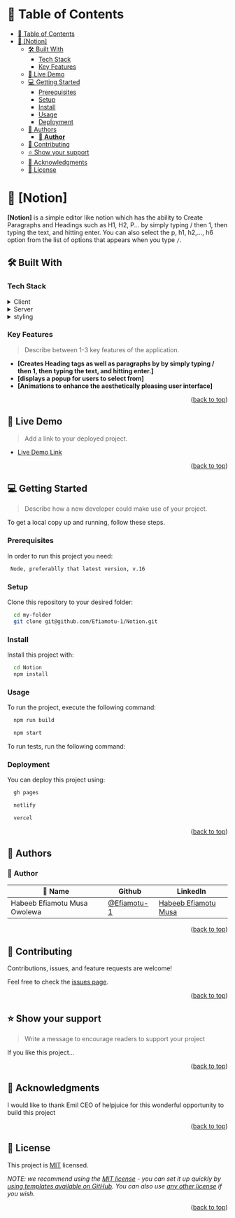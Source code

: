 <a name="readme-top"></a>


<!-- TABLE OF CONTENTS -->

# 📗 Table of Contents

- [📗 Table of Contents](#-table-of-contents)
- [📖 \[Notion\] ](#-notion-)
  - [🛠 Built With ](#-built-with-)
    - [Tech Stack ](#tech-stack-)
    - [Key Features ](#key-features-)
  - [🚀 Live Demo ](#-live-demo-)
  - [💻 Getting Started ](#-getting-started-)
    - [Prerequisites](#prerequisites)
    - [Setup](#setup)
    - [Install](#install)
    - [Usage](#usage)
    - [Deployment](#deployment)
  - [👥 Authors ](#-authors-)
    - [👤 **Author**](#-author)
  - [🤝 Contributing ](#-contributing-)
  - [⭐️ Show your support ](#️-show-your-support-)
  - [🙏 Acknowledgments ](#-acknowledgments-)
  - [📝 License ](#-license-)

<!-- PROJECT DESCRIPTION -->

# 📖 [Notion] <a name="about-project"></a>

**[Notion]** is a simple editor like notion which has the ability to Create Paragraphs and Headings such as H1, H2, P...  by simply typing / then 1, then typing the text, and hitting enter. You can also select the p, h1, h2,..., h6 option from the list of options that appears when you type `/`. 

## 🛠 Built With <a name="built-with"></a>
### Tech Stack <a name="tech-stack"></a>



<details>
  <summary>Client</summary>
  <ul>
    <li><a href="https://reactjs.org/">Javascript</a></li>
  </ul>
</details>

<details>
  <summary>Server</summary>
  <ul>
    <li><a href="https://expressjs.com/">Webpack</a></li>
  </ul>
</details>

<details>
<summary>styling</summary>
  <ul>
    <li><a href="https://sass-lang.com/">Sass</a></li>
  </ul>
</details>

<!-- Features -->

### Key Features <a name="key-features"></a>

> Describe between 1-3 key features of the application.

- **[Creates Heading tags as well as paragraphs by by simply typing / then 1, then typing the text, and hitting enter.]**
- **[displays a popup for users to select from]**
- **[Animations to enhance the aesthetically pleasing user interface]**

<p align="right">(<a href="#readme-top">back to top</a>)</p>

<!-- LIVE DEMO -->

## 🚀 Live Demo <a name="live-demo"></a>

> Add a link to your deployed project.

- [Live Demo Link](https://efiamotu-1.github.io/Notion/dist/)

<p align="right">(<a href="#readme-top">back to top</a>)</p>

<!-- GETTING STARTED -->

## 💻 Getting Started <a name="getting-started"></a>

> Describe how a new developer could make use of your project.

To get a local copy up and running, follow these steps.

### Prerequisites

In order to run this project you need:

```sh
 Node, preferablly that latest version, v.16 
```


### Setup

Clone this repository to your desired folder:


```sh
  cd my-folder
  git clone git@github.com/Efiamotu-1/Notion.git
```


### Install

Install this project with:



```sh
  cd Notion
  npm install
```


### Usage

To run the project, execute the following command:


```sh
  npm run build

  npm start
```



To run tests, run the following command:

<!--
Example command:

```sh
  bin/rails test test/models/article_test.rb
```
--->

### Deployment

You can deploy this project using:



```sh
  gh pages

  netlify

  vercel
```


<p align="right">(<a href="#readme-top">back to top</a>)</p>

<!-- AUTHORS -->

## 👥 Authors <a name="authors"></a>


### 👤 **Author**

| 👤 Name | Github | LinkedIn |
|------|--------|----------|
|Habeeb Efiamotu Musa Owolewa|[@Efiamotu-1](https://github.com/Efiamotu-1)|[Habeeb Efiamotu Musa](https://www.linkedin.com/in/musa-habeeb/)|

<p align="right">(<a href="#readme-top">back to top</a>)</p>

## 🤝 Contributing <a name="contributing"></a>

Contributions, issues, and feature requests are welcome!

Feel free to check the [issues page](../../issues/).

<p align="right">(<a href="#readme-top">back to top</a>)</p>

<!-- SUPPORT -->

## ⭐️ Show your support <a name="support"></a>

> Write a message to encourage readers to support your project

If you like this project...

<p align="right">(<a href="#readme-top">back to top</a>)</p>

<!-- ACKNOWLEDGEMENTS -->

## 🙏 Acknowledgments <a name="acknowledgements"></a>

I would like to thank Emil CEO of helpjuice for this wonderful opportunity to build this project

<p align="right">(<a href="#readme-top">back to top</a>)</p>

<!-- LICENSE -->

## 📝 License <a name="license"></a>

This project is [MIT](./LICENSE) licensed.

_NOTE: we recommend using the [MIT license](https://choosealicense.com/licenses/mit/) - you can set it up quickly by [using templates available on GitHub](https://docs.github.com/en/communities/setting-up-your-project-for-healthy-contributions/adding-a-license-to-a-repository). You can also use [any other license](https://choosealicense.com/licenses/) if you wish._

<p align="right">(<a href="#readme-top">back to top</a>)</p>